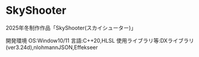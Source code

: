 # SkyShooter
2025年冬制作作品「SkyShooter(スカイシューター)」

開発環境
OS:Window10/11
言語:C++20,HLSL
使用ライブラリ等:DXライブラリ(ver3.24d),nlohmannJSON,Effekseer
